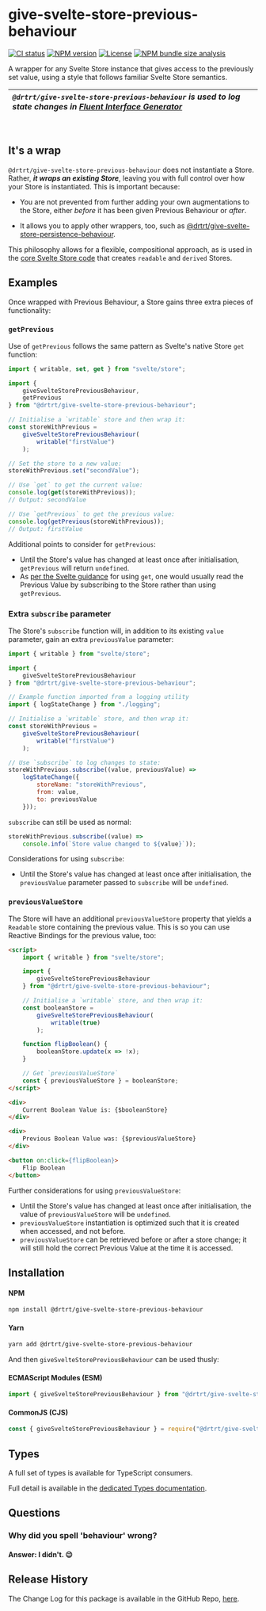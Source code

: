 # give-svelte-store-previous-behaviour

[![CI status](https://img.shields.io/badge/ci-passing-green)](https://github.com/drtrt-org/give-svelte-store-previous-behaviour/actions/workflows/CI.yml)
[![NPM version](https://img.shields.io/npm/v/@drtrt/give-svelte-store-previous-behaviour)](https://www.npmjs.com/package/@drtrt/give-svelte-store-previous-behaviour)
[![License](https://img.shields.io/npm/l/@drtrt/give-svelte-store-previous-behaviour)](./LICENSE)
[![NPM bundle size analysis](https://img.shields.io/bundlephobia/minzip/@drtrt/give-svelte-store-previous-behaviour)](https://bundlephobia.com/package/@drtrt/give-svelte-store-previous-behaviour)

A wrapper for any Svelte Store instance that gives access to the previously set value, using a style that follows familiar Svelte Store semantics.

| _`@drtrt/give-svelte-store-previous-behaviour` is used to log state changes in [Fluent Interface Generator](https://www.fluentinterfacegenerator.com)_ |
| :----------------------------------------------------------------------------------------------------------------------------------------------------- |

<br/>

## It's a wrap

`@drtrt/give-svelte-store-previous-behaviour` does not instantiate a Store. Rather, **_it wraps an existing Store_**, leaving you with full control over how your Store is instantiated. This is important because:

-   You are not prevented from further adding your own augmentations to the Store, either _before_ it has been given Previous Behaviour or _after_.

-   It allows you to apply other wrappers, too, such as [@drtrt/give-svelte-store-persistence-behaviour](https://www.npmjs.com/package/@drtrt/give-svelte-store-persistence-behaviour).

This philosophy allows for a flexible, compositional approach, as is used in the [core Svelte Store code](https://github.com/sveltejs/svelte/blob/master/packages/svelte/src/runtime/store/index.js) that creates `readable` and `derived` Stores.

## Examples

Once wrapped with Previous Behaviour, a Store gains three extra pieces of functionality:

### `getPrevious`

Use of `getPrevious` follows the same pattern as Svelte's native Store `get` function:

```JavaScript
import { writable, set, get } from "svelte/store";

import {
    giveSvelteStorePreviousBehaviour,
    getPrevious
} from "@drtrt/give-svelte-store-previous-behaviour";

// Initialise a `writable` store and then wrap it:
const storeWithPrevious =
    giveSvelteStorePreviousBehaviour(
        writable("firstValue")
    );

// Set the store to a new value:
storeWithPrevious.set("secondValue");

// Use `get` to get the current value:
console.log(get(storeWithPrevious));
// Output: secondValue

// Use `getPrevious` to get the previous value:
console.log(getPrevious(storeWithPrevious));
// Output: firstValue
```

Additional points to consider for `getPrevious`:

-   Until the Store's value has changed at least once after initialisation, `getPrevious` will return `undefined`.
-   As [per the Svelte guidance](https://svelte.dev/docs/svelte-store#get) for using `get`, one would usually read the Previous Value by subscribing to the Store rather than using `getPrevious`.

### Extra `subscribe` parameter

The Store's `subscribe` function will, in addition to its existing `value` parameter, gain an extra `previousValue` parameter:

```JavaScript
import { writable } from "svelte/store";

import {
    giveSvelteStorePreviousBehaviour
} from "@drtrt/give-svelte-store-previous-behaviour";

// Example function imported from a logging utility
import { logStateChange } from "./logging";

// Initialise a `writable` store, and then wrap it:
const storeWithPrevious =
    giveSvelteStorePreviousBehaviour(
        writable("firstValue")
    );

// Use `subscribe` to log changes to state:
storeWithPrevious.subscribe((value, previousValue) =>
    logStateChange({
        storeName: "storeWithPrevious",
        from: value,
        to: previousValue
    }));
```

`subscribe` can still be used as normal:

```JavaScript
storeWithPrevious.subscribe((value) =>
    console.info(`Store value changed to ${value}`));
```

Considerations for using `subscribe`:

-   Until the Store's value has changed at least once after initialisation, the `previousValue` parameter passed to `subscribe` will be `undefined`.

### `previousValueStore`

The Store will have an additional `previousValueStore` property that yields a `Readable` store containing the previous value. This is so you can use Reactive Bindings for the previous value, too:

```HTML
<script>
    import { writable } from "svelte/store";

    import {
        giveSvelteStorePreviousBehaviour
    } from "@drtrt/give-svelte-store-previous-behaviour";

    // Initialise a `writable` store, and then wrap it:
    const booleanStore =
        giveSvelteStorePreviousBehaviour(
            writable(true)
        );

    function flipBoolean() {
        booleanStore.update(x => !x);
    }

    // Get `previousValueStore`
    const { previousValueStore } = booleanStore;
</script>

<div>
    Current Boolean Value is: {$booleanStore}
</div>

<div>
    Previous Boolean Value was: {$previousValueStore}
</div>

<button on:click={flipBoolean}>
    Flip Boolean
</button>
```

Further considerations for using `previousValueStore`:

-   Until the Store's value has changed at least once after initialisation, the value of `previousValueStore` will be `undefined`.
-   `previousValueStore` instantiation is optimized such that it is created when accessed, and not before.
-   `previousValueStore` can be retrieved before or after a store change; it will still hold the correct Previous Value at the time it is accessed.

## Installation

#### NPM

```sh
npm install @drtrt/give-svelte-store-previous-behaviour
```

#### Yarn

```sh
yarn add @drtrt/give-svelte-store-previous-behaviour
```

And then `giveSvelteStorePreviousBehaviour` can be used thusly:

#### ECMAScript Modules (ESM)

```javascript
import { giveSvelteStorePreviousBehaviour } from "@drtrt/give-svelte-store-previous-behaviour";
```

#### CommonJS (CJS)

```javascript
const { giveSvelteStorePreviousBehaviour } = require("@drtrt/give-svelte-store-previous-behaviour");
```

## Types

A full set of types is available for TypeScript consumers.

Full detail is available in the [dedicated Types documentation](https://github.com/drtrt-org/give-svelte-store-previous-behaviour/blob/main/docs/README.md).

## Questions

### Why did you spell 'behaviour' wrong?

#### **Answer:** I didn't. 😉

## Release History

The Change Log for this package is available in the GitHub Repo, [here](https://github.com/drtrt-org/give-svelte-store-previous-behaviour/blob/main/CHANGELOG.md).
